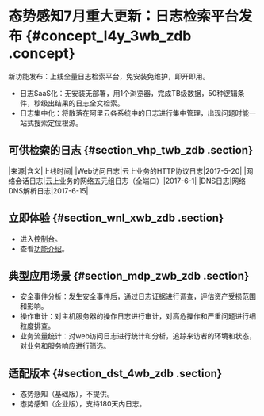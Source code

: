 # 态势感知7月重大更新：日志检索平台发布 {#concept_l4y_3wb_zdb .concept}

新功能发布：上线全量日志检索平台，免安装免维护，即开即用。

-   日志SaaS化：无安装无部署，用1个浏览器，完成TB级数据，50种逻辑条件，秒级出结果的日志全文检索。
-   日志集中化：将散落在阿里云各系统中的日志进行集中管理，出现问题时能一站式搜索定位根源。

## 可供检索的日志 {#section_vhp_twb_zdb .section}

|来源|含义|上线时间|
|Web访问日志|云上业务的HTTP协议日志|2017-5-20|
|网络会话日志|云上业务的网络五元组日志（全端口）|2017-6-1|
|DNS日志|网络DNS解析日志|2017-6-15|

## 立即体验 {#section_wnl_xwb_zdb .section}

-   进入[控制台](https://yundun.console.aliyun.com/?spm=5176.2020520110.all.1.6c1b1426HLziFB&p=sas#/log/search)。
-   查看[功能介绍](../cn.zh-CN/用户指南/日志检索/使用日志检索.md#)。

## 典型应用场景 {#section_mdp_zwb_zdb .section}

-   安全事件分析：发生安全事件后，通过日志证据进行调查，评估资产受损范围和影响。
-   操作审计：对主机服务器的操作日志进行审计，对高危操作和严重问题进行细粒度排查。
-   业务流量统计：对web访问日志进行统计和分析，追踪来访者的环境和状态，对业务和服务响应进行筛选。

## 适配版本 {#section_dst_4wb_zdb .section}

-   态势感知（基础版），不提供。
-   态势感知（企业版），支持180天内日志。

